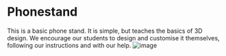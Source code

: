 # Phonestand
This is a basic phone stand. It is simple, but teaches the basics of 3D design. We encourage our students to design and customise it themselves, following our instructions and with our help.
![image](https://github.com/user-attachments/assets/856b0697-21a7-4c1d-af3d-6d71be88e641)
